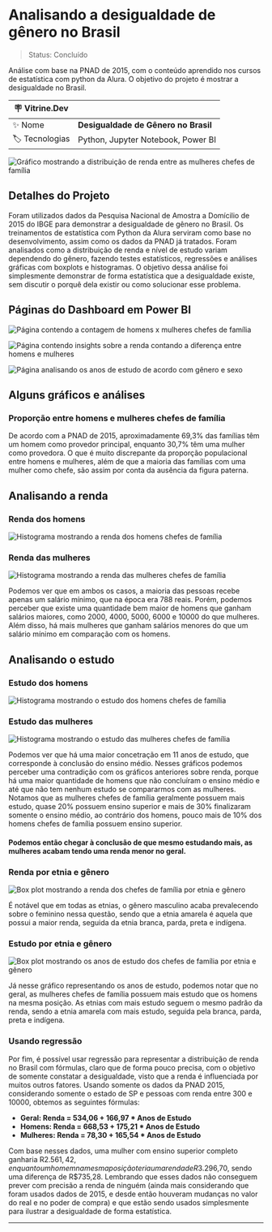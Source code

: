 # Analisando a desigualdade de gênero no Brasil

> Status: Concluído

Análise com base na PNAD de 2015, com o conteúdo aprendido nos cursos de estatística com python da Alura. O objetivo do projeto é mostrar a desigualdade no Brasil.

| :placard: Vitrine.Dev |                                      |
| --------------------  | ------------------------------------ | 
| :sparkles: Nome       | **Desigualdade de Gênero no Brasil** |
| :label: Tecnologias   | Python, Jupyter Notebook, Power BI   |

![Gráfico mostrando a distribuição de renda entre as mulheres chefes de família](https://github.com/BrenoMorim/desigualdade-de-genero/blob/main/imagem-do-projeto.png?raw=true#vitrinedev)

## Detalhes do Projeto

Foram utilizados dados da Pesquisa Nacional de Amostra a Domícilio de 2015 do IBGE para demonstrar a desigualdade de gênero no Brasil. Os treinamentos de estatística com Python da Alura serviram como base no desenvolvimento, assim como os dados da PNAD já tratados. Foram analisados como a distribuição de renda e nível de estudo variam dependendo do gênero, fazendo testes estatísticos, regressões e análises gráficas com boxplots e histogramas. O objetivo dessa análise foi simplesmente demonstrar de forma estatística que a desigualdade existe, sem discutir o porquê dela existir ou como solucionar esse problema.

## Páginas do Dashboard em Power BI

![Página contendo a contagem de homens x mulheres chefes de família](./paginas-dashboard/contagem.png)

![Página contendo insights sobre a renda contando a diferença entre homens e mulheres](./paginas-dashboard/renda.png)

![Página analisando os anos de estudo de acordo com gênero e sexo](./paginas-dashboard/estudo.png)

## Alguns gráficos e análises

### Proporção entre homens e mulheres chefes de família

De acordo com a PNAD de 2015, aproximadamente 69,3% das famílias têm um homem como provedor principal, enquanto 30,7% têm uma mulher como provedora. O que é muito discrepante da proporção populacional entre homens e mulheres, além de que a maioria das famílias com uma mulher como chefe, são assim por conta da ausência da figura paterna.

## Analisando a renda

### Renda dos homens

![Histograma mostrando a renda dos homens chefes de família](./graficos/renda_homens.png)

### Renda das mulheres

![Histograma mostrando a renda das mulheres chefes de família](./graficos/renda_mulheres.png)

Podemos ver que em ambos os casos, a maioria das pessoas recebe apenas um salário mínimo, que na época era 788 reais. Porém, podemos perceber que existe uma quantidade bem maior de homens que ganham salários maiores, como 2000, 4000, 5000, 6000 e 10000 do que mulheres. Além disso, há mais mulheres que ganham salários menores do que um salário mínimo em comparação com os homens.

## Analisando o estudo

### Estudo dos homens

![Histograma mostrando o estudo dos homens chefes de família](./graficos/estudo_homens.png)

### Estudo das mulheres

![Histograma mostrando o estudo das mulheres chefes de família](./graficos/estudo_mulheres.png)

Podemos ver que há uma maior concetração em 11 anos de estudo, que corresponde à conclusão do ensino médio. Nesses gráficos podemos perceber uma contradição com os gráficos anteriores sobre renda, porque há uma maior quantidade de homens que não concluíram o ensino médio e até que não tem nenhum estudo se compararmos com as mulheres. Notamos que as mulheres chefes de família geralmente possuem mais estudo, quase 20% possuem ensino superior e mais de 30% finalizaram somente o ensino médio, ao contrário dos homens, pouco mais de 10% dos homens chefes de família possuem ensino superior.

#### Podemos então chegar à conclusão de que mesmo estudando mais, as mulheres acabam tendo uma renda menor no geral.

### Renda por etnia e gênero

![Box plot mostrando a renda dos chefes de família por etnia e gênero](./graficos/boxplot_renda.png)

É notável que em todas as etnias, o gênero masculino acaba prevalecendo sobre o feminino nessa questão, sendo que a etnia amarela é aquela que possui a maior renda, seguida da etnia branca, parda, preta e indígena.

### Estudo por etnia e gênero

![Box plot mostrando os anos de estudo dos chefes de família por etnia e gênero](./graficos/boxplot_estudo.png)

Já nesse gráfico representando os anos de estudo, podemos notar que no geral, as mulheres chefes de família possuem mais estudo que os homens na mesma posição. As etnias com mais estudo seguem o mesmo padrão da renda, sendo a etnia amarela com mais estudo, seguida pela branca, parda, preta e indígena.

### Usando regressão

Por fim, é possível usar regressão para representar a distribuição de renda no Brasil com fórmulas, claro que de forma pouco precisa, com o objetivo de somente constatar a desigualdade, visto que a renda é influenciada por muitos outros fatores. Usando somente os dados da PNAD 2015, considerando somente o estado de SP e pessoas com renda entre 300 e 10000, obtemos as seguintes fórmulas:

- **Geral: Renda = 534,06 + 166,97 * Anos de Estudo**
- **Homens: Renda = 668,53 + 175,21 * Anos de Estudo**
- **Mulheres: Renda = 78,30 + 165,54 * Anos de Estudo**

Com base nesses dados, uma mulher com ensino superior completo ganharia R$2.561,42, enquanto um homem na mesma posição teria uma renda de R$3.296,70, sendo uma diferença de R$735,28. Lembrando que esses dados não conseguem prever com precisão a renda de ninguém (ainda mais considerando que foram usados dados de 2015, e desde então houveram mudanças no valor do real e no poder de compra) e que estão sendo usados simplesmente para ilustrar a desigualdade de forma estatística.

---
